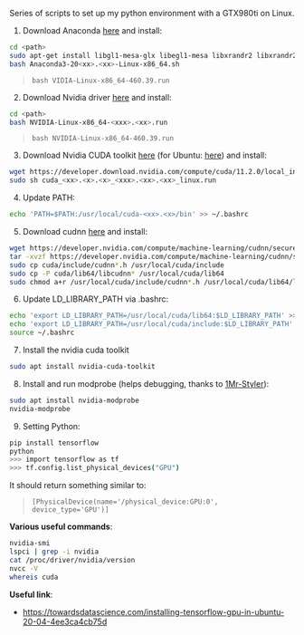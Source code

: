 Series of scripts to set up my python environment with a GTX980ti on Linux.

1. Download Anaconda [here](https://docs.anaconda.com/anaconda/install/linux/) and install:

```sh
cd <path>
sudo apt-get install libgl1-mesa-glx libegl1-mesa libxrandr2 libxrandr2 libxss1 libxcursor1 libxcomposite1 libasound2 libxi6 libxtst6
bash Anaconda3-20<xx>.<xx>-Linux-x86_64.sh
```

> ``bash VIDIA-Linux-x86_64-460.39.run``

2. Download Nvidia driver [here](https://www.nvidia.com/en-us/geforce/drivers/) and install:

```sh
cd <path>
bash NVIDIA-Linux-x86_64-<xxx>.<xx>.run
```

> ``bash NVIDIA-Linux-x86_64-460.39.run``

3. Download Nvidia CUDA toolkit [here](https://developer.nvidia.com/cuda-toolkit-archive) (for Ubuntu: [here](https://developer.nvidia.com/cuda-downloads?target_os=Linux&target_arch=x86_64&target_distro=Ubuntu&target_version=2004&target_type=runlocal)) and install:

```sh
wget https://developer.download.nvidia.com/compute/cuda/11.2.0/local_installers/cuda_<xx>.<x>.<x>_<xxx>.<xx>.<xx>_linux.run
sudo sh cuda_<xx>.<x>.<x>_<xxx>.<xx>.<xx>_linux.run
```

4. Update PATH:

```sh
echo 'PATH=$PATH:/usr/local/cuda-<xx>.<x>/bin' >> ~/.bashrc
```

5. Download cudnn [here](https://developer.nvidia.com/rdp/cudnn-download) and install:

```sh
wget https://developer.nvidia.com/compute/machine-learning/cudnn/secure/<x>.<x>.<x>.<xx>/<xx>.<x>_<xxxxxxxx>/cudnn-<xx>.<x>-linux-x64-v<x>.<x>.<x>.<xx>.tgz
tar -xvzf https://developer.nvidia.com/compute/machine-learning/cudnn/secure/<x>.<x>.<x>.<xx>/<xx>.<x>_<xxxxxxxx>/cudnn-<xx>.<x>-linux-x64-v<x>.<x>.<x>.<xx>.tgz
sudo cp cuda/include/cudnn*.h /usr/local/cuda/include
sudo cp -P cuda/lib64/libcudnn* /usr/local/cuda/lib64
sudo chmod a+r /usr/local/cuda/include/cudnn*.h /usr/local/cuda/lib64/libcudnn*
```

6. Update LD\_LIBRARY\_PATH via .bashrc:

```sh
echo 'export LD_LIBRARY_PATH=/usr/local/cuda/lib64:$LD_LIBRARY_PATH' >> ~/.bashrc
echo 'export LD_LIBRARY_PATH=/usr/local/cuda/include:$LD_LIBRARY_PATH' >> ~/.bashrc
source ~/.bashrc
```

7. Install the nvidia cuda toolkit

```sh
sudo apt install nvidia-cuda-toolkit
```

8. Install and run modprobe (helps debugging, thanks to [1Mr-Styler](https://github.com/tensorflow/tensorflow/issues/19266#issuecomment-399686258)):

```sh
sudo apt install nvidia-modprobe
nvidia-modprobe
```

9. Setting Python:

```sh
pip install tensorflow
python
>>> import tensorflow as tf
>>> tf.config.list_physical_devices("GPU")
```

It should return something similar to:

> ``[PhysicalDevice(name='/physical_device:GPU:0', device_type='GPU')]``

**Various useful commands**:

```sh
nvidia-smi
lspci | grep -i nvidia
cat /proc/driver/nvidia/version
nvcc -V
whereis cuda
```

**Useful link**:

- https://towardsdatascience.com/installing-tensorflow-gpu-in-ubuntu-20-04-4ee3ca4cb75d
